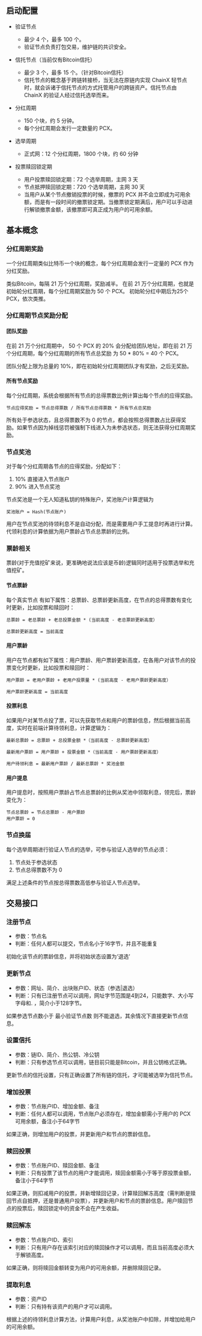 ## 启动配置

* 验证节点
    - 最少 4 个，最多 100 个。
    - 验证节点负责打包交易，维护链的共识安全。

* 信托节点（当前仅有Bitcoin信托）
    - 最少 3 个，最多 15 个。（针对Bitcoin信托）
    - 信托节点的概念基于跨链转接桥，当无法在原链内实现 ChainX 轻节点时，就会诉诸于信托节点的方式托管用户的跨链资产。信托节点由 ChainX 的验证人经过信托选举而来。

* 分红周期
    - 150 个块，约 5 分钟。
    - 每个分红周期会发行一定数量的 PCX。

* 选举周期
    - 正式网：12 个分红周期，1800 个块，约 60 分钟

* 投票赎回锁定期
    - 用户投票赎回锁定期：72 个选举周期，主网 3 天
    - 节点抵押赎回锁定期：720 个选举周期，主网 30 天
    - 当用户从某个节点撤销投票的时候，撤票的 PCX 并不会立即成为可用余额，而是有一段时间的撤票锁定期。当撤票锁定期满后，用户可以手动进行解锁撤票金额，该撤票即可真正成为用户的可用余额。

## 基本概念

### 分红周期奖励

一个分红周期类似比特币一个块的概念，每个分红周期会发行一定量的 PCX 作为分红奖励。

类似Bitcoin，每隔 21 万个分红周期，奖励减半。 在前 21 万个分红周期，也就是初始轮分红周期，每个分红周期奖励为 50 个 PCX。 初始轮分红中期后为25个PCX，依次类推。

### 分红周期节点奖励分配

#### 团队奖励

在前 21 万个分红周期中， 50 个 PCX 的 20% 会分配给团队地址，即在前 21 万个分红周期，每个分红周期的所有节点总奖励 为 50 * 80% = 40 个 PCX。

团队分配上限为总量的 10%，即在初始轮分红周期团队才有奖励，之后无奖励。

#### 所有节点奖励

每个分红周期，系统会根据所有节点的总得票数比例计算出每个节点的应得奖励。

```
节点应得奖励 = 节点总得票数 / 所有节点总得票数 * 所有节点总奖励
```

所有处于参选状态，且总得票数不为 0 的节点，都会按照总得票数占比获得奖励。如果节点因为掉线惩罚被强制下线进入为未参选状态，则无法获得分红周期奖励。

### 节点奖池

对于每个分红周期各节点的应得奖励，分配如下：

1. 10% 直接进入节点账户
2. 90% 进入节点奖池

节点奖池是一个无人知道私钥的特殊账户，奖池账户计算逻辑为

```
奖池账户 = Hash(节点账户)
```

用户在节点奖池的待领利息不是自动分配，而是需要用户手工提息时再进行计算。 代领利息的计算依据为用户票龄占节点总票龄的比例。

### 票龄相关

票龄(对于充值挖矿来说，更准确地说法应该是币龄)逻辑同时适用于投票选举和充值挖矿。

#### 节点票龄

每个真实节点 有如下属性：总票龄、总票龄更新高度，在节点的总得票数有变化时更新，比如投票和赎回时：

```
总票龄 = 老总票龄 + 老总投票金额 * (当前高度 - 老总票龄更新高度）

总票龄更新高度 = 当前高度
```

#### 用户票龄

用户在节点都有如下属性：用户票龄、用户票龄更新高度，在各用户对该节点的投票变化时更新，比如投票和赎回时：

```
用户票龄 = 老用户票龄 + 老用户投票量 * (当前高度 - 老用户票龄更新高度）

用户票龄更新高度 = 当前高度
```

#### 投票利息

如果用户对某节点投了票，可以先获取节点和用户的票龄信息，然后根据当前高度，实时在前端计算待领利息，计算逻辑为：

```
最新总票龄 = 总票龄 + 总投票金额 *（当前高度 - 总票龄更新高度）

最新用户票龄 = 用户票龄 + 投票金额 *（当前高度 - 用户票龄更新高度）

用户待领利息 = 最新用户票龄 / 最新总票龄 * 奖池金额
```

#### 用户提息

用户提息时，按照用户票龄占节点总票龄的比例从奖池中领取利息，领完后，票龄变化为：

```
节点总票龄 = 节点总票龄 - 用户票龄
用户票龄 = 0
```

### 节点换届

每个选举周期进行验证人节点的选举，可参与验证人选举的节点必须：

1. 节点处于参选状态
2. 节点总得票数不为 0

满足上述条件的节点按总得票数高低参与验证人节点选举。

## 交易接口

### 注册节点

* 参数：节点名
* 判断：任何人都可以提交，节点名小于16字节，并且不能重复

初始化该节点的票龄信息，并将初始状态设置为‘退选’

### 更新节点

* 参数：网址、简介、出块账户ID、状态（参选|退选）
* 判断：只有已注册节点可以调用，网址字节范围是4到24，只能数字、大小写字母和. ，简介小于128字节。

如果参选节点数小于 最小验证节点数 则不能退选，其余情况下直接更新节点信息。

### 设置信托

* 参数：链ID、简介、热公钥、冷公钥
* 判断：只有参选节点可以调用，链目前只能是Bitcoin，并且公钥格式正确。

更新节点的信托设置，只有正确设置了所有链的信托，才可能被选举为信托节点。

### 增加投票

* 参数：节点账户ID、增加金额、备注
* 判断：任何人都可以调用，节点账户必须存在，增加金额需小于用户的 PCX 可用余额，备注小于64字节

如果正确，则增加用户的投票，并更新用户和节点的票龄信息。

### 赎回投票

* 参数：节点账户ID、赎回金额、备注
* 判断：只有投票了该节点的用户才能调用，赎回金额需小于等于原投票金额，备注小于64字节

如果正确，则扣减用户的投票，并新增赎回记录，计算赎回解冻高度（需判断是赎回节点自抵押，还是普通用户投票），并更新用户和节点的票龄信息。用户赎回节点的投票后，赎回锁定中的资金不会在产生收益。

### 赎回解冻

* 参数：节点账户ID、索引
* 判断：只有用户存在该索引对应的赎回操作才可以调用，而且当前高度必须大于解锁高度。

如果正确，则将赎回金额转变为用户的可用余额，并删除赎回记录。

### 提取利息

* 参数：资产ID
* 判断：只有持有该资产的用户才可以调用。

根据上述的待领利息计算方法，计算用户利息，从奖池账户中扣除，并增加给用户的可用余额。

